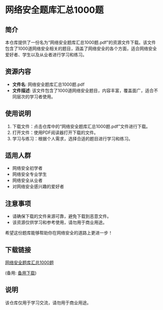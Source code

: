 # 网络安全题库汇总1000题

## 简介

本仓库提供了一份名为“网络安全题库汇总1000题.pdf”的资源文件下载。该文件包含了1000道网络安全相关的题目，涵盖了网络安全的各个方面，适合网络安全爱好者、学生以及从业者进行学习和练习。

## 资源内容

- **文件名**: 网络安全题库汇总1000题.pdf
- **文件描述**: 该文件包含了1000道网络安全题目，内容丰富，覆盖面广，适合不同层次的学习者使用。

## 使用说明

1. 下载文件：点击仓库中的“网络安全题库汇总1000题.pdf”文件进行下载。
2. 打开文件：使用PDF阅读器打开下载的文件。
3. 学习与练习：根据个人需求，选择合适的题目进行学习和练习。

## 适用人群

- 网络安全初学者
- 网络安全专业学生
- 网络安全从业者
- 对网络安全感兴趣的爱好者

## 注意事项

- 请确保下载的文件来源可靠，避免下载到恶意文件。
- 该资源仅供学习和参考使用，请勿用于商业用途。

希望这份题库能够帮助你在网络安全的道路上更进一步！

## 下载链接
[网络安全题库汇总1000题](https://pan.quark.cn/s/9b8ef1e3af5a) 

(备用: [备用下载](https://pan.baidu.com/s/1AZSjpXSYppJCU4zeH3ALcw?pwd=1234))

## 说明

该仓库仅用于学习交流，请勿用于商业用途。
